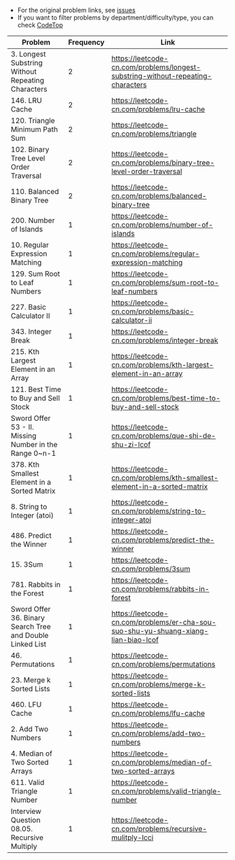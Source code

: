 - For the original problem links, see [issues](https://github.com/afatcoder/LeetcodeTop/issues)
- If you want to filter problems by department/difficulty/type, you can check [CodeTop](https://codetop.cc)

| Problem | Frequency | Link |
|-|-|-|
| 3. Longest Substring Without Repeating Characters | 2 | https://leetcode-cn.com/problems/longest-substring-without-repeating-characters |
| 146. LRU Cache | 2 | https://leetcode-cn.com/problems/lru-cache |
| 120. Triangle Minimum Path Sum | 2 | https://leetcode-cn.com/problems/triangle |
| 102. Binary Tree Level Order Traversal | 2 | https://leetcode-cn.com/problems/binary-tree-level-order-traversal |
| 110. Balanced Binary Tree | 2 | https://leetcode-cn.com/problems/balanced-binary-tree |
| 200. Number of Islands | 1 | https://leetcode-cn.com/problems/number-of-islands |
| 10. Regular Expression Matching | 1 | https://leetcode-cn.com/problems/regular-expression-matching |
| 129. Sum Root to Leaf Numbers | 1 | https://leetcode-cn.com/problems/sum-root-to-leaf-numbers |
| 227. Basic Calculator II | 1 | https://leetcode-cn.com/problems/basic-calculator-ii |
| 343. Integer Break | 1 | https://leetcode-cn.com/problems/integer-break |
| 215. Kth Largest Element in an Array | 1 | https://leetcode-cn.com/problems/kth-largest-element-in-an-array |
| 121. Best Time to Buy and Sell Stock | 1 | https://leetcode-cn.com/problems/best-time-to-buy-and-sell-stock |
| Sword Offer 53 - II. Missing Number in the Range 0~n-1 | 1 | https://leetcode-cn.com/problems/que-shi-de-shu-zi-lcof |
| 378. Kth Smallest Element in a Sorted Matrix | 1 | https://leetcode-cn.com/problems/kth-smallest-element-in-a-sorted-matrix |
| 8. String to Integer (atoi) | 1 | https://leetcode-cn.com/problems/string-to-integer-atoi |
| 486. Predict the Winner | 1 | https://leetcode-cn.com/problems/predict-the-winner |
| 15. 3Sum | 1 | https://leetcode-cn.com/problems/3sum |
| 781. Rabbits in the Forest | 1 | https://leetcode-cn.com/problems/rabbits-in-forest |
| Sword Offer 36. Binary Search Tree and Double Linked List | 1 | https://leetcode-cn.com/problems/er-cha-sou-suo-shu-yu-shuang-xiang-lian-biao-lcof |
| 46. Permutations | 1 | https://leetcode-cn.com/problems/permutations |
| 23. Merge k Sorted Lists | 1 | https://leetcode-cn.com/problems/merge-k-sorted-lists |
| 460. LFU Cache | 1 | https://leetcode-cn.com/problems/lfu-cache |
| 2. Add Two Numbers | 1 | https://leetcode-cn.com/problems/add-two-numbers |
| 4. Median of Two Sorted Arrays | 1 | https://leetcode-cn.com/problems/median-of-two-sorted-arrays |
| 611. Valid Triangle Number | 1 | https://leetcode-cn.com/problems/valid-triangle-number |
| Interview Question 08.05. Recursive Multiply | 1 | https://leetcode-cn.com/problems/recursive-mulitply-lcci |
